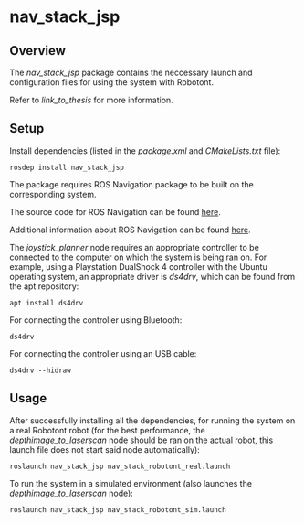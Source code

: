 nav_stack_jsp
=============================

## Overview
The *nav_stack_jsp* package contains the neccessary launch and configuration files for using the system with Robotont.

Refer to *link_to_thesis* for more information.

## Setup

Install dependencies (listed in the *package.xml* and *CMakeLists.txt* file):

    rosdep install nav_stack_jsp

The package requires ROS Navigation package to be built on the corresponding system.

The source code for ROS Navigation can be found <a href="https://github.com/ros-planning/navigation">here</a>.

Additional information about ROS Navigation can be found <a href="http://wiki.ros.org/navigation">here</a>.

The *joystick_planner* node requires an appropriate controller to be connected to the computer on which the system is being ran on. For example, using a Playstation
DualShock 4 controller with the Ubuntu operating system, an appropriate driver is *ds4drv*, which can be found from the apt repository:

    apt install ds4drv

For connecting the controller using Bluetooth:

    ds4drv

For connecting the controller using an USB cable:

    ds4drv --hidraw

## Usage
After successfully installing all the dependencies, for running the system on a real Robotont robot (for the best performance, the *depthimage_to_laserscan* node should be
ran on the actual robot, this launch file does not start said node automatically):

    roslaunch nav_stack_jsp nav_stack_robotont_real.launch

To run the system in a simulated environment (also launches the *depthimage_to_laserscan* node):

    roslaunch nav_stack_jsp nav_stack_robotont_sim.launch
